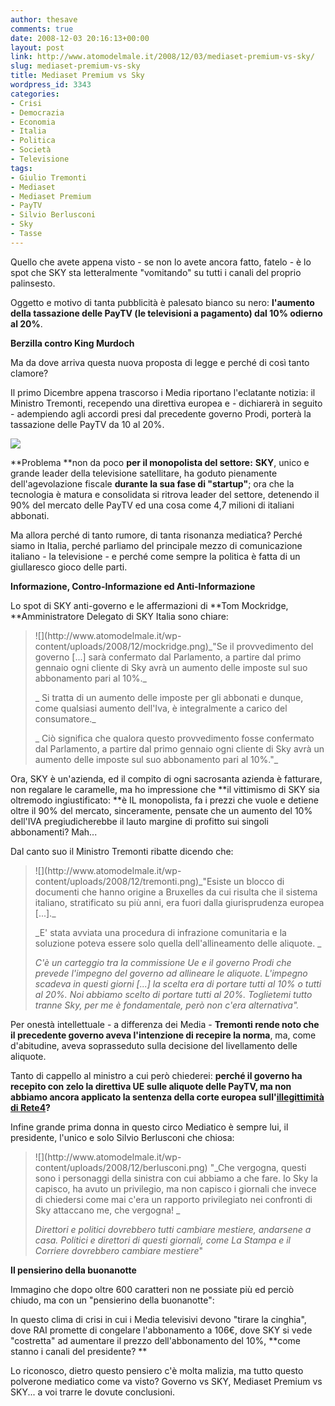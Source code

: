 ```yaml
---
author: thesave
comments: true
date: 2008-12-03 20:16:13+00:00
layout: post
link: http://www.atomodelmale.it/2008/12/03/mediaset-premium-vs-sky/
slug: mediaset-premium-vs-sky
title: Mediaset Premium vs Sky
wordpress_id: 3343
categories:
- Crisi
- Democrazia
- Economia
- Italia
- Politica
- Società
- Televisione
tags:
- Giulio Tremonti
- Mediaset
- Mediaset Premium
- PayTV
- Silvio Berlusconi
- Sky
- Tasse
---
```




Quello che avete appena visto - se non lo avete ancora fatto, fatelo - è lo spot che SKY sta letteralmente "vomitando" su tutti i canali del proprio palinsesto.

Oggetto e motivo di tanta pubblicità è palesato bianco su nero: **l'aumento della tassazione delle PayTV (le televisioni a pagamento) dal 10% odierno al 20%**.

**Berzilla contro King Murdoch**

Ma da dove arriva questa nuova proposta di legge e perché di così tanto clamore?

Il primo Dicembre appena trascorso i Media riportano l'eclatante notizia: il Ministro Tremonti, recependo una direttiva europea e - dichiarerà in seguito - adempiendo agli accordi presi dal precedente governo Prodi, porterà la tassazione delle PayTV da 10 al 20%.

![](http://www.atomodelmale.it/wp-content/uploads/2008/12/sky.png)

**Problema **non da poco **per il monopolista del settore:** **SKY**, unico e grande leader della televisione satellitare, ha goduto pienamente dell'agevolazione fiscale **durante la sua fase di "startup"**; ora che la tecnologia è matura e consolidata si ritrova leader del settore, detenendo il 90% del mercato delle PayTV ed una cosa come 4,7 milioni di italiani abbonati.

Ma allora perché di tanto rumore, di tanta risonanza mediatica? Perché siamo in Italia, perché parliamo del principale mezzo di comunicazione italiano - la televisione - e perché come sempre la politica è fatta di un giullaresco gioco delle parti.<!-- more -->

**Informazione, Contro-Informazione ed Anti-Informazione**

Lo spot di SKY anti-governo e le affermazioni di **Tom Mockridge, **Amministratore Delegato di SKY Italia sono chiare:


<blockquote>![](http://www.atomodelmale.it/wp-content/uploads/2008/12/mockridge.png)_"Se il provvedimento del governo [...] sarà confermato dal Parlamento, a partire dal primo gennaio ogni cliente di Sky avrà un aumento delle imposte sul suo abbonamento pari al 10%._

_ Si tratta di un aumento delle imposte per gli abbonati e dunque, come qualsiasi aumento dell'Iva, è integralmente a carico del consumatore._

_ Ciò significa che qualora questo provvedimento fosse confermato dal Parlamento, a partire dal primo gennaio ogni cliente di Sky avrà un aumento delle imposte sul suo abbonamento pari al 10%."_</blockquote>


Ora, SKY è un'azienda, ed il compito di ogni sacrosanta azienda è fatturare, non regalare le caramelle, ma ho impressione che **il vittimismo di SKY sia oltremodo ingiustificato: **è IL monopolista, fa i prezzi che vuole e detiene oltre il 90% del mercato, sinceramente, pensate che un aumento del 10% dell'IVA pregiudicherebbe il lauto margine di profitto sui singoli abbonamenti? Mah...

Dal canto suo il Ministro Tremonti ribatte dicendo che:


<blockquote>![](http://www.atomodelmale.it/wp-content/uploads/2008/12/tremonti.png)_"Esiste un blocco di documenti che hanno origine a Bruxelles da cui risulta che il sistema italiano, stratificato su più anni, era fuori dalla giurisprudenza europea [...]._

_E' stata avviata una procedura di infrazione comunitaria e la soluzione poteva essere solo quella dell'allineamento delle aliquote. _

_C'è un carteggio tra la commissione Ue e il governo Prodi che prevede l'impegno del governo ad allineare le aliquote. L'impegno scadeva in questi giorni [...] la scelta era di portare tutti al 10% o tutti al 20%. Noi abbiamo scelto di portare tutti al 20%. Toglietemi tutto tranne Sky, per me è fondamentale, però non c'era alternativa"._</blockquote>


Per onestà intellettuale - a differenza dei Media - **Tremonti rende noto che il precedente governo aveva l'intenzione di recepire la norma**, ma, come d'abitudine, aveva soprasseduto sulla decisione del livellamento delle aliquote.

Tanto di cappello al ministro a cui però chiederei: **perché il governo ha recepito con zelo la direttiva UE sulle aliquote delle PayTV, ma non abbiamo ancora applicato la sentenza della corte europea sull'[illegittimità di Rete4](http://www.beppegrillo.it/iniziative/multa_fede/)?**

Infine grande prima donna in questo circo Mediatico è sempre lui, il presidente, l'unico e solo Silvio Berlusconi che chiosa:


<blockquote>![](http://www.atomodelmale.it/wp-content/uploads/2008/12/berlusconi.png)
"_Che vergogna, questi sono i personaggi della sinistra con cui abbiamo a che fare. Io Sky la capisco, ha avuto un privilegio, ma non capisco i giornali che invece di chiedersi come mai c'era un rapporto privilegiato nei confronti di Sky attaccano me, che vergogna! _

_Direttori e politici dovrebbero tutti cambiare mestiere, andarsene a casa. Politici e direttori di questi giornali, come La Stampa e il Corriere dovrebbero cambiare mestiere_"</blockquote>


**Il pensierino della buonanotte**

Immagino che dopo oltre 600 caratteri non ne possiate più ed perciò chiudo, ma con un "pensierino della buonanotte":

In questo clima di crisi in cui i Media televisivi devono "tirare la cinghia", dove RAI promette di congelare l'abbonamento a 106€, dove SKY si vede "costretta" ad aumentare il prezzo dell'abbonamento del 10%, **come stanno i canali del presidente? **

Lo riconosco, dietro questo pensiero c'è molta malizia, ma tutto questo polverone mediatico come va visto? Governo vs SKY, Mediaset Premium vs SKY... a voi trarre le dovute conclusioni.
